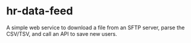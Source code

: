 # hr-data-feed
A simple web service to download a file from an SFTP server, parse the CSV/TSV, and call an API to save new users.
